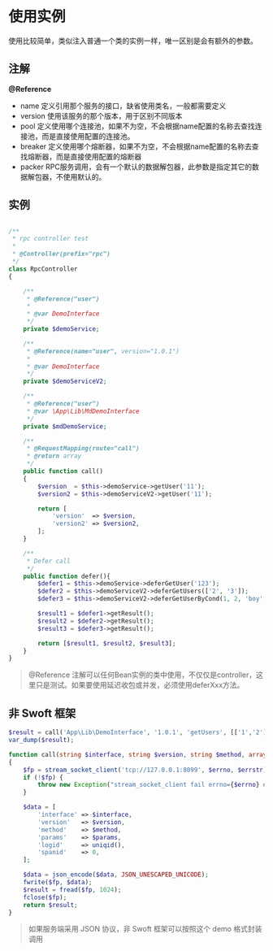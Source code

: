 # 使用实例

使用比较简单，类似注入普通一个类的实例一样，唯一区别是会有额外的参数。

## 注解

**@Reference**    

- name 定义引用那个服务的接口，缺省使用类名，一般都需要定义
- version 使用该服务的那个版本，用于区别不同版本
- pool 定义使用哪个连接池，如果不为空，不会根据name配置的名称去查找连接池，而是直接使用配置的连接池。
- breaker 定义使用哪个熔断器，如果不为空，不会根据name配置的名称去查找熔断器，而是直接使用配置的熔断器
- packer RPC服务调用，会有一个默认的数据解包器，此参数是指定其它的数据解包器，不使用默认的。

## 实例

```php

/**
 * rpc controller test
 *
 * @Controller(prefix="rpc")
 */
class RpcController
{

    /**
     * @Reference("user")
     *
     * @var DemoInterface
     */
    private $demoService;

    /**
     * @Reference(name="user", version="1.0.1")
     *
     * @var DemoInterface
     */
    private $demoServiceV2;

    /**
     * @Reference("user")
     * @var \App\Lib\MdDemoInterface
     */
    private $mdDemoService;

    /**
     * @RequestMapping(route="call")
     * @return array
     */
    public function call()
    {
        $version  = $this->demoService->getUser('11');
        $version2 = $this->demoServiceV2->getUser('11');

        return [
            'version'  => $version,
            'version2' => $version2,
        ];
    }

    /**
     * Defer call
     */
    public function defer(){
        $defer1 = $this->demoService->deferGetUser('123');
        $defer2 = $this->demoServiceV2->deferGetUsers(['2', '3']);
        $defer3 = $this->demoServiceV2->deferGetUserByCond(1, 2, 'boy', 1.6);

        $result1 = $defer1->getResult();
        $result2 = $defer2->getResult();
        $result3 = $defer3->getResult();

        return [$result1, $result2, $result3];
    }
}
```
> @Reference 注解可以任何Bean实例的类中使用，不仅仅是controller，这里只是测试。如果要使用延迟收包或并发，必须使用deferXxx方法。

## 非 Swoft 框架

```php
$result = call('App\Lib\DemoInterface', '1.0.1', 'getUsers', [['1','2']]);
var_dump($result);

function call(string $interface, string $version, string $method, array $params = [])
{
    $fp = stream_socket_client('tcp://127.0.0.1:8099', $errno, $errstr);
    if (!$fp) {
        throw new Exception("stream_socket_client fail errno={$errno} errstr={$errstr}");
    }

    $data = [
        'interface' => $interface,
        'version'   => $version,
        'method'    => $method,
        'params'    => $params,
        'logid'     => uniqid(),
        'spanid'    => 0,
    ];

    $data = json_encode($data, JSON_UNESCAPED_UNICODE);
    fwrite($fp, $data);
    $result = fread($fp, 1024);
    fclose($fp);
    return $result;
}
```

> 如果服务端采用 JSON 协议，非 Swoft 框架可以按照这个 demo 格式封装调用